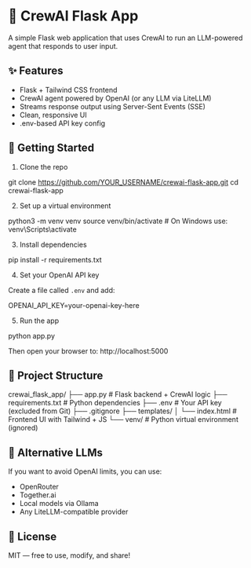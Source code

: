 # 🧠 CrewAI Flask App

A simple Flask web application that uses CrewAI to run an LLM-powered agent that responds to user input.

## ✨ Features

- Flask + Tailwind CSS frontend
- CrewAI agent powered by OpenAI (or any LLM via LiteLLM)
- Streams response output using Server-Sent Events (SSE)
- Clean, responsive UI
- .env-based API key config

## 🚀 Getting Started

1. Clone the repo

git clone https://github.com/YOUR_USERNAME/crewai-flask-app.git
cd crewai-flask-app

2. Set up a virtual environment

python3 -m venv venv
source venv/bin/activate  # On Windows use: venv\Scripts\activate

3. Install dependencies

pip install -r requirements.txt

4. Set your OpenAI API key

Create a file called `.env` and add:

OPENAI_API_KEY=your-openai-key-here

5. Run the app

python app.py

Then open your browser to: http://localhost:5000

## 📁 Project Structure

crewai_flask_app/
├── app.py              # Flask backend + CrewAI logic
├── requirements.txt    # Python dependencies
├── .env                # Your API key (excluded from Git)
├── .gitignore
├── templates/
│   └── index.html      # Frontend UI with Tailwind + JS
└── venv/               # Python virtual environment (ignored)

## 🔄 Alternative LLMs

If you want to avoid OpenAI limits, you can use:
- OpenRouter
- Together.ai
- Local models via Ollama
- Any LiteLLM-compatible provider

## 📄 License

MIT — free to use, modify, and share!

